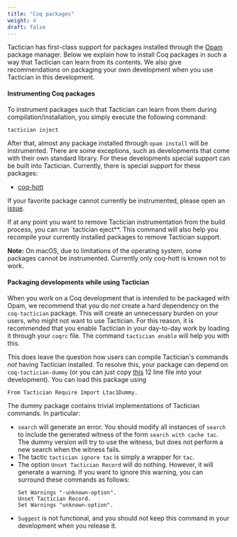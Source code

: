 ```yaml
---
title: "Coq packages"
weight: 4
draft: false
---
```


Tactician has first-class support for packages installed through the [Opam](https://opam.ocaml.org/) package
manager. Below we explain how to install Coq packages in such a way that Tactician can learn from its contents.
We also give recommendations on packaging your own development when you use Tactician in this development.

#### Instrumenting Coq packages

To instrument packages such that Tactician can learn from them during compilation/installation, you simply
execute the following command:
```bash
tactician inject
```
After that, almost any package installed through `opam install` will be instrumented. There are some exceptions,
such as developments that come with their own standard library. For these developments special support can be
built into Tactician. Currently, there is special support for these packages:
- [coq-hott](http://coq.io/opam/coq-hott.8.11.html)

If your favorite package cannot currently be instrumented, please open an
[issue](https://github.com/coq-tactician/coq-tactician/issues).

If at any point you want to remove Tactician instrumentation from the build process, you can run
`tactician eject**. This command will also help you recompile your currently installed packages to remove
Tactician support.

**Note:** On macOS, due to limitations of the operating system, some packages cannot be instrumented. Currently only coq-hott is known not to work.

#### Packaging developments while using Tactician

When you work on a Coq development that is intended to be packaged with Opam, we recommend that you do _not_
create a hard dependency on the `coq-tactician` package. This will create an unnecessary burden on your users,
who might not want to use Tactician. For this reason, it is recommended that you enable Tactician in your
day-to-day work by loading it through your `coqrc` file. The command `tactician enable` will help you with this.

This does leave the question how users can compile Tactician's commands _not_ having Tactician installed. To
resolve this, your package can depend on `coq-tactician-dummy` (or you can just copy
[this](https://github.com/coq-tactician/coq-tactician-dummy/blob/master/theories/Ltac1Dummy.v) 12 line file
into your development). You can load this package using
```coq
From Tactician Require Import Ltac1Dummy.
```

The dummy package contains trivial implementations of Tactician commands. In particular:

- `search` will generate an error. You should modify all instances of `search` to include the generated
   witness of the form `search with cache tac`. The dummy version will try to use the witness, but does not
   perform a new search when the witness fails.
- The tactic `tactician ignore tac` is simply a wrapper for `tac`.
- The option `Unset Tactician Record` will do nothing. However, it will generate a warning. If you want to
  ignore this warning, you can surround these commands as follows:
  ```coq
  Set Warnings "-unknown-option".
  Unset Tactician Record.
  Set Warnings "unknown-option".
  ```
- `Suggest` is not functional, and you should not keep this command in your development when you release it.
